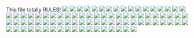 This file totally RULES!
![](ALONZO_&_T.png)
![](../School_plots/MIAMI-DADE/AMERICAN_S.png)
![](../School_plots/MIAMI-DADE/ARCHIMEDEA.png)
![](../School_plots/MIAMI-DADE/ARVIDA.png)
![](../School_plots/MIAMI-DADE/ASPIRA_ART.png)
![](../School_plots/MIAMI-DADE/AVENTURA_W.png)
![](../School_plots/MIAMI-DADE/BARBARA_GO.png)
![](../School_plots/MIAMI-DADE/BIOTECH@RI.png)
![](../School_plots/MIAMI-DADE/BOOKER_T_W.png)
![](../School_plots/MIAMI-DADE/CENTER_FOR.png)
![](../School_plots/MIAMI-DADE/CHAMBERS.png)
![](../School_plots/MIAMI-DADE/CITY_OF_HI.png)
![](../School_plots/MIAMI-DADE/CORAL_GABL.png)
![](../School_plots/MIAMI-DADE/CORAL_REEF.png)
![](../School_plots/MIAMI-DADE/CUTLER_BAY.png)
![](../School_plots/MIAMI-DADE/C_G_BETHEL.png)
![](../School_plots/MIAMI-DADE/DESIGN_&_A.png)
![](../School_plots/MIAMI-DADE/DOCTORS_CH.png)
![](../School_plots/MIAMI-DADE/DORAL_ACAD.png)
![](../School_plots/MIAMI-DADE/DR_MICHAEL.png)
![](../School_plots/MIAMI-DADE/EVERGLADES.png)
![](../School_plots/MIAMI-DADE/FELIX_VARE.png)
![](../School_plots/MIAMI-DADE/GEORGE_WAS.png)
![](../School_plots/MIAMI-DADE/GREEN_SPRI.png)
![](../School_plots/MIAMI-DADE/G_HOLMES_B.png)
![](../School_plots/MIAMI-DADE/HERBERT_A_.png)
![](../School_plots/MIAMI-DADE/HIALEAH.png)
![](../School_plots/MIAMI-DADE/HIALEAHMIA.png)
![](../School_plots/MIAMI-DADE/HIALEAH_GA.png)
![](../School_plots/MIAMI-DADE/HIALEAH_SE.png)
![](../School_plots/MIAMI-DADE/HIS_HOUSE.png)
![](../School_plots/MIAMI-DADE/HOMESTEAD_.png)
![](../School_plots/MIAMI-DADE/HOWARD_D_M.png)
![](../School_plots/MIAMI-DADE/IMATER_ACA.png)
![](../School_plots/MIAMI-DADE/IMATER_PRE.png)
![](../School_plots/MIAMI-DADE/INTERNATIO.png)
![](../School_plots/MIAMI-DADE/JOHN_A_FER.png)
![](../School_plots/MIAMI-DADE/JOHN_F_KEN.png)
![](../School_plots/MIAMI-DADE/JOSE_MARTI.png)
![](../School_plots/MIAMI-DADE/KEYS_GATE_.png)
![](../School_plots/MIAMI-DADE/LAND_OAKS.png)
![](../School_plots/MIAMI-DADE/LAWTON_CHI.png)
![](../School_plots/MIAMI-DADE/LAW_ENFORC.png)
![](../School_plots/MIAMI-DADE/MAST@FIU.png)
![](../School_plots/MIAMI-DADE/MAST_ACADE.png)
![](../School_plots/MIAMI-DADE/MATER_ACAD.png)
![](../School_plots/MIAMI-DADE/MEDICAL_AC.png)
![](../School_plots/MIAMI-DADE/MIAMI_ARTS.png)
![](../School_plots/MIAMI-DADE/MIAMI_BEAC.png)
![](../School_plots/MIAMI-DADE/MIAMI_CARO.png)
![](../School_plots/MIAMI-DADE/MIAMI_CENT.png)
![](../School_plots/MIAMI-DADE/MIAMI_CORA.png)
![](../School_plots/MIAMI-DADE/MIAMI_EDIS.png)
![](../School_plots/MIAMI-DADE/MIAMI_JACK.png)
![](../School_plots/MIAMI-DADE/MIAMI_KILL.png)
![](../School_plots/MIAMI-DADE/MIAMI_LAKE.png)
![](../School_plots/MIAMI-DADE/MIAMI_NORL.png)
![](../School_plots/MIAMI-DADE/MIAMI_NORT.png)
![](../School_plots/MIAMI-DADE/MIAMI_PALM.png)
![](../School_plots/MIAMI-DADE/MIAMI_SENI.png)
![](../School_plots/MIAMI-DADE/MIAMI_SOUT.png)
![](../School_plots/MIAMI-DADE/MIAMI_SPRI.png)
![](../School_plots/MIAMI-DADE/MIAMI_SUNS.png)
![](../School_plots/MIAMI-DADE/NAUTILUS.png)
![](../School_plots/MIAMI-DADE/NEW_WORLDO.png)
![](../School_plots/MIAMI-DADE/NORMAN_S_E.png)
![](../School_plots/MIAMI-DADE/NORTH_MIAM.png)
![](../School_plots/MIAMI-DADE/NORTH_PARK.png)
![](../School_plots/MIAMI-DADE/PALM_GLADE.png)
![](../School_plots/MIAMI-DADE/PINECREST_.png)
![](../School_plots/MIAMI-DADE/ROBERT_MOR.png)
![](../School_plots/MIAMI-DADE/ROCKWAY.png)
![](../School_plots/MIAMI-DADE/RONALD_W_R.png)
![](../School_plots/MIAMI-DADE/SOMERSET_A.png)
![](../School_plots/MIAMI-DADE/SOUTHWEST_.png)
![](../School_plots/MIAMI-DADE/SOUTH_DADE.png)
![](../School_plots/MIAMI-DADE/SOUTH_MIAM.png)
![](../School_plots/MIAMI-DADE/SPORTS_LEA.png)
![](../School_plots/MIAMI-DADE/STELLAR_LE.png)
![](../School_plots/MIAMI-DADE/TERRA_ENVI.png)
![](../School_plots/MIAMI-DADE/WESTLAND_H.png)
![](../School_plots/MIAMI-DADE/WILLIAM_H_.png)
![](../School_plots/MIAMI-DADE/WINSTON_PA.png)
![](../School_plots/MIAMI-DADE/W_R_THOMAS.png)
![](../School_plots/MIAMI-DADE/YOUNG_WOME.png)
